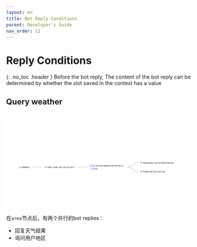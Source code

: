 ```yaml
---
layout: en
title: Bot Reply Conditions
parent: Developer's Guide
nav_order: 12
---
```


# Reply Conditions
{: .no_toc .header }
Before the bot reply, The content of the bot reply can be determined by whether the slot saved in the context has a value

## Query weather 
![01-reply-condition.png](/assets/images/tutorial/reply_condition/01-reply-condition.png)

在`area`节点后，有两个并行的bot replies：
- 回复天气结果
- 询问用户地区

